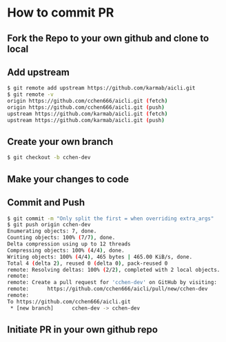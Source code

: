 # How to commit PR

## Fork the Repo to your own github and clone to local

## Add upstream

~~~bash
$ git remote add upstream https://github.com/karmab/aicli.git
$ git remote -v
origin https://github.com/cchen666/aicli.git (fetch)
origin https://github.com/cchen666/aicli.git (push)
upstream https://github.com/karmab/aicli.git (fetch)
upstream https://github.com/karmab/aicli.git (push)
~~~

## Create your own branch

~~~bash
$ git checkout -b cchen-dev
~~~

## Make your changes to code

## Commit and Push

~~~bash
$ git commit -m "Only split the first = when overriding extra_args"
$ git push origin cchen-dev
Enumerating objects: 7, done.
Counting objects: 100% (7/7), done.
Delta compression using up to 12 threads
Compressing objects: 100% (4/4), done.
Writing objects: 100% (4/4), 465 bytes | 465.00 KiB/s, done.
Total 4 (delta 2), reused 0 (delta 0), pack-reused 0
remote: Resolving deltas: 100% (2/2), completed with 2 local objects.
remote:
remote: Create a pull request for 'cchen-dev' on GitHub by visiting:
remote:      https://github.com/cchen666/aicli/pull/new/cchen-dev
remote:
To https://github.com/cchen666/aicli.git
 * [new branch]      cchen-dev -> cchen-dev
~~~

## Initiate PR in your own github repo
